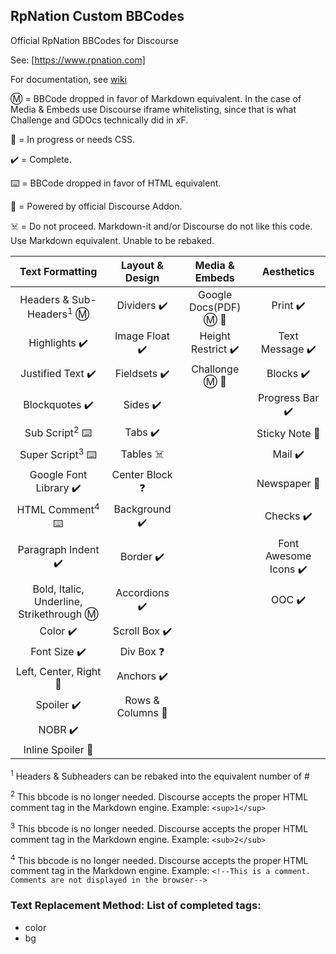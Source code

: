 ## RpNation Custom BBCodes

Official RpNation BBCodes for Discourse

See: [https://www.rpnation.com]

For documentation, see [wiki](https://github.com/Ghan04/discourse-rpn-bbcode/wiki)

Ⓜ️ = BBCode dropped in favor of Markdown equivalent. In the case of Media & Embeds use Discourse iframe whitelisting, since that is what Challenge and GDOcs technically did in xF.

🚧 = In progress or needs CSS.

✔️ = Complete.

⌨️ = BBCode dropped in favor of HTML equivalent.

🎉 = Powered by official Discourse Addon.

☠️ = Do not proceed. Markdown-it and/or Discourse do not like this code. Use Markdown equivalent. Unable to be rebaked.

|              Text Formatting              |  Layout & Design  |     Media & Embeds     |      Aesthetics       |
| :---------------------------------------: | :---------------: | :--------------------: | :-------------------: |
|   Headers & Sub-Headers<sup>1</sup> Ⓜ️    |    Dividers ✔️    | Google Docs(PDF) Ⓜ️ 🚧 |       Print ✔️        |
|               Highlights ✔️               |  Image Float ✔️   |   Height Restrict ✔️   |    Text Message ✔️    |
|             Justified Text ✔️             |   Fieldsets ✔️    |    Challonge Ⓜ️ 🚧     |       Blocks ✔️       |
|              Blockquotes ✔️               |     Sides ✔️      |                        |    Progress Bar ✔️    |
|         Sub Script<sup>2</sup> ⌨️         |      Tabs ✔️      |                        |    Sticky Note 🚧     |
|        Super Script<sup>3</sup> ⌨️        |     Tables ☠️     |                        |        Mail ✔️        |
|          Google Font Library ✔️           |  Center Block ❓  |                        |     Newspaper 🚧      |
|        HTML Comment<sup>4</sup> ⌨️        |   Background ✔️   |                        |       Checks ✔️       |
|            Paragraph Indent ✔️            |     Border ✔️     |                        | Font Awesome Icons ✔️ |
| Bold, Italic, Underline, Strikethrough Ⓜ️ |   Accordions ✔️   |                        |        OOC ✔️         |
|                 Color ✔️                  |   Scroll Box ✔️   |                        |                       |
|               Font Size ✔️                |    Div Box ❓     |                        |                       |
|          Left, Center, Right 🚧           |    Anchors ✔️     |                        |                       |
|                Spoiler ✔️                 | Rows & Columns 🚧 |                        |                       |
|                  NOBR ✔️                  |                   |                        |                       |
|             Inline Spoiler 🚧             |                   |                        |                       |

<sup>1</sup> Headers & Subheaders can be rebaked into the equivalent number of #

<sup>2</sup> This bbcode is no longer needed. Discourse accepts the proper HTML comment tag in the Markdown engine. Example: `<sup>1</sup>`

<sup>3</sup> This bbcode is no longer needed. Discourse accepts the proper HTML comment tag in the Markdown engine. Example: `<sub>2</sub>`

<sup>4</sup> This bbcode is no longer needed. Discourse accepts the proper HTML comment tag in the Markdown engine. Example: `<!--This is a comment. Comments are not displayed in the browser-->`

### Text Replacement Method: List of completed tags:

- color
- bg
